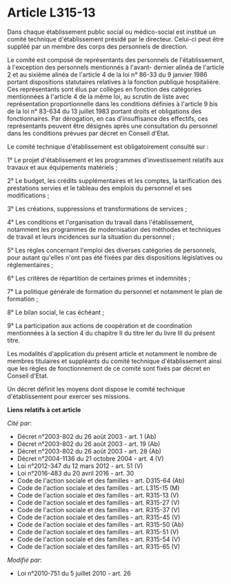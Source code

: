 # Article L315-13

Dans chaque établissement public social ou médico-social est institué un comité technique d'établissement présidé par le
directeur. Celui-ci peut être suppléé par un membre des corps des personnels de direction.

Le comité est composé de représentants des personnels de l'établissement, à l'exception des personnels mentionnés à l'avant-
dernier alinéa de l'article 2 et au sixième alinéa de l'article 4 de la loi n° 86-33 du 9 janvier 1986 portant dispositions
statutaires relatives à la fonction publique hospitalière. Ces représentants sont élus par collèges en fonction des
catégories mentionnées à l'article 4 de la même loi, au scrutin de liste avec représentation proportionnelle dans les
conditions définies à l'article 9 bis de la loi n° 83-634 du 13 juillet 1983 portant droits et obligations des
fonctionnaires. Par dérogation, en cas d'insuffisance des effectifs, ces représentants peuvent être désignés après une
consultation du personnel dans les conditions prévues par décret en Conseil d'Etat. 

Le comité technique d'établissement est obligatoirement consulté sur :

1° Le projet d'établissement et les programmes d'investissement relatifs aux travaux et aux équipements matériels ;

2° Le budget, les crédits supplémentaires et les comptes, la tarification des prestations servies et le tableau des emplois
du personnel et ses modifications ;

3° Les créations, suppressions et transformations de services ;

4° Les conditions et l'organisation du travail dans l'établissement, notamment les programmes de modernisation des méthodes
et techniques de travail et leurs incidences sur la situation du personnel ;

5° Les règles concernant l'emploi des diverses catégories de personnels, pour autant qu'elles n'ont pas été fixées par des
dispositions législatives ou réglementaires ;

6° Les critères de répartition de certaines primes et indemnités ;

7° La politique générale de formation du personnel et notamment le plan de formation ;

8° Le bilan social, le cas échéant ;

9° La participation aux actions de coopération et de coordination mentionnées à la section 4 du chapitre II du titre Ier du
livre III du présent titre.

Les modalités d'application du présent article et notamment le nombre de membres titulaires et suppléants du comité technique
d'établissement ainsi que les règles de fonctionnement de ce comité sont fixés par décret en Conseil d'Etat.

Un décret définit les moyens dont dispose le comité technique d'établissement pour exercer ses missions.

**Liens relatifs à cet article**

_Cité par_:

  - Décret n°2003-802 du 26 août 2003 - art. 1 (Ab)
  - Décret n°2003-802 du 26 août 2003 - art. 19 (Ab)
  - Décret n°2003-802 du 26 août 2003 - art. 28 (Ab)
  - Décret n°2004-1136 du 21 octobre 2004 - art. 4 (V)
  - Loi n°2012-347 du 12 mars 2012 - art. 51 (V)
  - Loi n°2016-483 du 20 avril 2016 - art. 30
  - Code de l'action sociale et des familles - art. D315-64 (Ab)
  - Code de l'action sociale et des familles - art. L315-15 (M)
  - Code de l'action sociale et des familles - art. R315-13 (V)
  - Code de l'action sociale et des familles - art. R315-27 (V)
  - Code de l'action sociale et des familles - art. R315-37 (V)
  - Code de l'action sociale et des familles - art. R315-45 (V)
  - Code de l'action sociale et des familles - art. R315-50 (Ab)
  - Code de l'action sociale et des familles - art. R315-51 (V)
  - Code de l'action sociale et des familles - art. R315-54 (V)
  - Code de l'action sociale et des familles - art. R315-65 (V)

_Modifié par_:

  - Loi n°2010-751 du 5 juillet 2010 - art. 26
